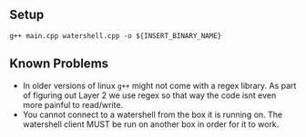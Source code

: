 ## Setup
```
g++ main.cpp watershell.cpp -o ${INSERT_BINARY_NAME}
```

## Known Problems
- In older versions of linux `g++` might not come with a regex library. As part of figuring out Layer 2 we use regex so that way the code isnt even more painful to read/write. 
- You cannot connect to a watershell from the box it is running on. The watershell client MUST be run on another box in order for it to work.
